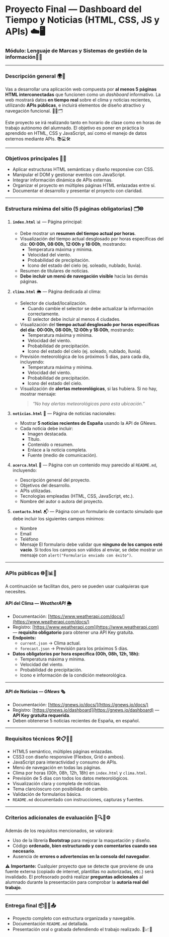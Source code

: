 

# **Proyecto Final — Dashboard del Tiempo y Noticias (HTML, CSS, JS y APIs)** ☁️🖥️

### Módulo: Lenguaje de Marcas y Sistemas de gestión de la información🧩📘

---

### **Descripción general** 🌍📄

Vas a desarrollar una aplicación web compuesta por **al menos 5 páginas HTML interconectadas** que funcionen como un *dashboard* informativo. La web mostrará datos **en tiempo real** sobre el clima y noticias recientes, utilizando **APIs públicas**, e incluirá elementos de diseño atractivo y navegación funcional. 🧱📡🗂️

Este proyecto se irá realizando tanto en horario de clase como en horas de trabajo autónomo del alumnado. El objetivo es poner en práctica lo aprendido en HTML, CSS y JavaScript, así como el manejo de datos externos mediante APIs. 📚💻🛠️

---

### **Objetivos principales** 🎯📘

- Aplicar estructuras HTML semánticas y diseño responsive con CSS.
- Manipular el DOM y gestionar eventos con JavaScript.
- Integrar información dinámica de APIs externas.
- Organizar el proyecto en múltiples páginas HTML enlazadas entre sí.
- Documentar el desarrollo y presentar el proyecto con claridad.

---

### **Estructura mínima del sitio (5 páginas obligatorias)** 🗂️🌐

1. **`index.html`** 📊 — Página principal:

   - Debe mostrar un **resumen del tiempo actual por horas**.
   - Visualización del tiempo actual desglosado por horas específicas del día: **00:00h, 08:00h, 12:00h y 18:00h**, mostrando:
     - Temperatura máxima y mínima.
     - Velocidad del viento.
     - Probabilidad de precipitación.
     - Icono del estado del cielo (ej. soleado, nublado, lluvia).
   - Resumen de titulares de noticias.
   - **Debe incluir un menú de navegación visible** hacia las demás páginas.

2. **`clima.html`** 🌦️ — Página dedicada al clima:

   - Selector de ciudad/localización.
     - Cuando cambie el selector se debe actualizar la información correctamente.
     - El selector debe incluir al menos 4 ciudades.
   - Visualización del **tiempo actual desglosado por horas específicas del día**: **00:00h, 08:00h, 12:00h y 18:00h**, mostrando:
     - Temperatura máxima y mínima.
     - Velocidad del viento.
     - Probabilidad de precipitación.
     - Icono del estado del cielo (ej. soleado, nublado, lluvia).
   - Previsión meteorológica de los próximos 5 días, para cada día, incluyendo:
     - Temperatura máxima y mínima.
     - Velocidad del viento.
     - Probabilidad de precipitación.
     - Icono del estado del cielo.
   - Visualización de **alertas meteorológicas**, si las hubiera. Si no hay, mostrar mensaje:
     > *“No hay alertas meteorológicas para esta ubicación.”*

3. **`noticias.html`** 📰 — Página de noticias nacionales:

   - Mostrar **5 noticias recientes de España** usando la API de GNews.
   - Cada noticia debe incluir:
     - Imagen destacada.
     - Título.
     - Contenido o resumen.
     - Enlace a la noticia completa.
     - Fuente (medio de comunicación).

4. **`acerca.html`** 📘 — Página con un contenido muy parecido al `README.md`, incluyendo:
   - Descripción general del proyecto.
   - Objetivos del desarrollo.
   - APIs utilizadas.
   - Tecnologías empleadas (HTML, CSS, JavaScript, etc.).
   - Nombre del autor o autora del proyecto.

5. **`contacto.html`** 📬 — Página con un formulario de contacto simulado que debe incluir los siguientes campos mínimos:
   - Nombre
   - Email
   - Teléfono
   - Mensaje
   El formulario debe validar que **ninguno de los campos esté vacío**. Si todos los campos son válidos al enviar, se debe mostrar un mensaje con `alert("Formulario enviado con éxito")`.

---

### **APIs públicas** 🌐🔌📊💾



A continuación se facilitan dos, pero se pueden usar cualquieras que necesites.

#### API del Clima — *WeatherAPI* 🌦️

- Documentación: [https://www.weatherapi.com/docs/](https://www.weatherapi.com/docs/)
- Registro: [https://www.weatherapi.com](https://www.weatherapi.com) — **requisito obligatorio** para obtener una API Key gratuita.
- **Endpoints:**
  - `current.json` → Clima actual.
  - `forecast.json` → Previsión para los próximos 5 días.
- **Datos obligatorios por hora específica (00h, 08h, 12h, 18h):**
  - Temperatura máxima y mínima.
  - Velocidad del viento.
  - Probabilidad de precipitación.
  - Icono e información de la condición meteorológica.

---

#### API de Noticias — *GNews* 🗞️

- Documentación: [https://gnews.io/docs/](https://gnews.io/docs/)
- Registro: [https://gnews.io/dashboard](https://gnews.io/dashboard) — **API Key gratuita requerida**.
- Deben obtenerse 5 noticias recientes de España, en español.

---

### **Requisitos técnicos** 🛠️📋🧪💡

- HTML5 semántico, múltiples páginas enlazadas.
- CSS3 con diseño responsive (Flexbox, Grid o ambos).
- JavaScript para interactividad y consumo de APIs.
- Menú de navegación en todas las páginas.
- Clima por horas (00h, 08h, 12h, 18h) en `index.html` y `clima.html`.
- Previsión de 5 días con todos los datos meteorológicos.
- Visualización clara y completa de noticias.
- Tema claro/oscuro con posibilidad de cambio.
- Validación de formularios básica.
- `README.md` documentado con instrucciones, capturas y fuentes.

---

### **Criterios adicionales de evaluación** 🧩🔍✅⚙️

Además de los requisitos mencionados, se valorará:

- Uso de la librería **Bootstrap** para mejorar la maquetación y diseño.
- Código **ordenado, bien estructurado y con comentarios cuando sea necesario**.
- Ausencia de **errores o advertencias en la consola del navegador**.

⚠️ **Importante:** Cualquier proyecto que se detecte que proviene de una fuente externa (copiado de internet, plantillas no autorizadas, etc.) será invalidado. El profesorado podrá realizar **preguntas adicionales** al alumnado durante la presentación para comprobar la **autoría real del trabajo**.

---

### **Entrega final** 📦📝🎤📤

- Proyecto completo con estructura organizada y navegable.
- Documentación `README.md` detallada.
- Presentación oral o grabada defendiendo el trabajo realizado. 🎯📈✅



